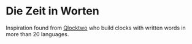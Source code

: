 # Die Zeit in Worten

Inspiration found from [Qlocktwo](https://qlocktwo.com/en/qlocktwo-classic/) who build clocks with written words in more than 20 languages.

